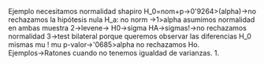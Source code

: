  Ejemplo 
 necesitamos normalidad 
 shapiro
	 H_0=nom+p→0'9264>(alpha)→no  rechazamos la hipótesis nula
	 H_a: no norm →1>alpha
		 asumimos normalidad en ambas muestra
2→levene→
	H0→sigma 
	HA→sigmas!→no rechazamos normalidad
3→test bilateral porque queremos observar las diferencias
H_0
	mismas mu
	! mu
p-valor→'0685>alpha
no rechazamos Ho.
Ejemplos→Ratones cuando no tenemos igualdad de varianzas.
1.
